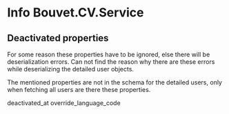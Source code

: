 # Info Bouvet.CV.Service

## Deactivated properties

For some reason these properties have to be ignored, else there will be deserialization errors.
Can not find the reason why there are these errors while deserializing the detailed user objects.

The mentioned properties are not in the schema for the detailed users, only when fetching all users are there these properties.

deactivated_at
override_language_code
